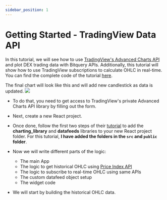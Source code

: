 ```yaml
---
sidebar_position: 1
---
```


# Getting Started - TradingView Data API

In this tutorial, we will see how to use [TradingView's Advanced Charts API](https://in.tradingview.com/advanced-charts/) and plot DEX trading data with Bitquery APIs. Additionally, this tutorial will show how to use TradingView subscriptions to calculate OHLC in real-time. You can find the complete code of the tutorial [here](https://github.com/bitquery/tradingview-subscription-realtime/tree/main).

The final chart will look like this and will add new candlestick as data is updated.
 ![](/img/ApplicationExamples/charting.gif) 

- To do that, you need to get access to TradingView's private Advanced Charts API library by filling out the form.
- Next, create a new React project.
- Once done, follow the first two steps of their [tutorial](https://www.tradingview.com/charting-library-docs/latest/tutorials/First-Run-Tutorial) to add the **charting_library** and **datafeeds** libraries to your new React project folder. For this tutorial, **I have added the folders in the `src` and `public` folder**.

- Now we will write different parts of the logic:

  - The main App
  - The logic to get historical OHLC using [Price Index API](https://docs.bitquery.io/docs/trading/price-index/introduction/)
  - The logic to subscribe to real-time OHLC using same APIs
  - The custom datafeed object setup
  - The widget code

- We will start by building the historical OHLC data.
